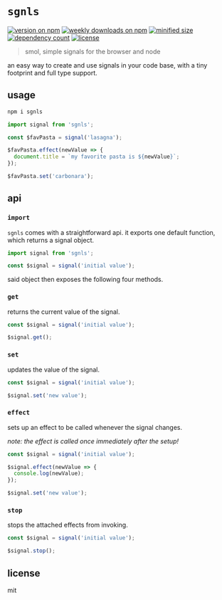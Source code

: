 # `sgnls`

[![version on npm](https://badgen.net/npm/v/sgnls)](https://www.npmjs.com/package/sgnls)
[![weekly downloads on npm](https://badgen.net/npm/dw/sgnls)](https://www.npmjs.com/package/sgnls)
[![minified size](https://badgen.net/bundlephobia/min/sgnls)](https://bundlephobia.com/package/sgnls)
[![dependency count](https://badgen.net/bundlephobia/dependency-count/sgnls)](https://bundlephobia.com/package/sgnls)
[![license](https://badgen.net/github/license/robinloeffel/sgnls)](https://github.com/robinloeffel/sgnls)

> smol, simple signals for the browser and node

an easy way to create and use signals in your code base, with a tiny footprint and full type support.

## usage

```bash
npm i sgnls
```

```typescript
import signal from 'sgnls';

const $favPasta = signal('lasagna');

$favPasta.effect(newValue => {
  document.title = `my favorite pasta is ${newValue}`;
});

$favPasta.set('carbonara');
```

## api

### `import`

`sgnls` comes with a straightforward api. it exports one default function, which returns a signal object.

```typescript
import signal from 'sgnls';

const $signal = signal('initial value');
```

said object then exposes the following four methods.

### `get`

returns the current value of the signal.

```typescript
const $signal = signal('initial value');

$signal.get();
```

### `set`

updates the value of the signal.

```typescript
const $signal = signal('initial value');

$signal.set('new value');
```

### `effect`

sets up an effect to be called whenever the signal changes.

_note: the effect is called once immediately after the setup!_

```typescript
const $signal = signal('initial value');

$signal.effect(newValue => {
  console.log(newValue);
});

$signal.set('new value');
```

### `stop`

stops the attached effects from invoking.

```typescript
const $signal = signal('initial value');

$signal.stop();
```

## license

mit
